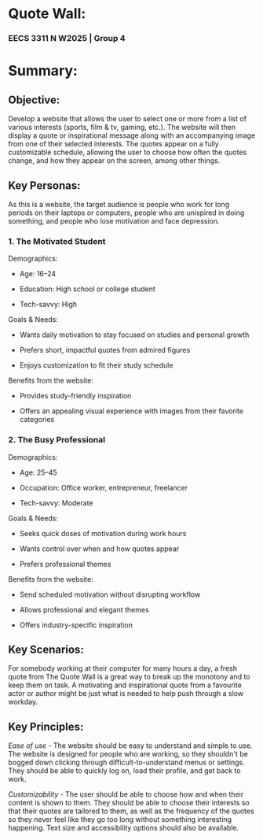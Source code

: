 # Quote Wall: #

### EECS 3311 N W2025 | Group 4 ###

# Summary: #

## Objective: ##
Develop a website that allows the user to select one or more from a list of various interests (sports, film & tv, gaming, etc.). The website will then display a quote or inspirational message along with an accompanying image from one of their selected interests. The quotes appear on a fully customizable schedule, allowing the user to choose how often the quotes change, and how they appear on the screen, among other things.

## Key Personas: ##
As this is a website, the target audience is people who work for long periods on their laptops or computers, people who are unispired in doing something, and people who lose motivation and face depression.
### 1. The Motivated Student ###
   
Demographics:
* Age: 16–24

* Education: High school or college student

* Tech-savvy: High

Goals & Needs:

* Wants daily motivation to stay focused on studies and personal growth

* Prefers short, impactful quotes from admired figures

* Enjoys customization to fit their study schedule

Benefits from the website:

* Provides study-friendly inspiration

* Offers an appealing visual experience with images from their favorite categories

### 2. The Busy Professional ###

Demographics:

* Age: 25–45

* Occupation: Office worker, entrepreneur, freelancer

* Tech-savvy: Moderate

Goals & Needs:

* Seeks quick doses of motivation during work hours

* Wants control over when and how quotes appear

* Prefers professional themes

Benefits from the website:

* Send scheduled motivation without disrupting workflow

* Allows professional and elegant themes

* Offers industry-specific inspiration



## Key Scenarios: ## 
For somebody working at their computer for many hours a day, a fresh quote from The Quote Wall is a great way to break up the monotony and to keep them on task. A motivating and inspirational quote from a favourite actor or author might be just what is needed to help push through a slow workday.

## Key Principles: ##
*Ease of use* - The website should be easy to understand and simple to use. The website is designed for people who are working, so they shouldn't be bogged down clicking through difficult-to-understand menus or settings. They should be able to quickly log on, load their profile, and get back to work.

*Customizability* - The user should be able to choose how and when their content is shown to them. They should be able to choose their interests so that their quotes are tailored to them, as well as the frequency of the quotes so they never feel like they go too long without something interesting happening. Text size and accessibility options should also be available.
